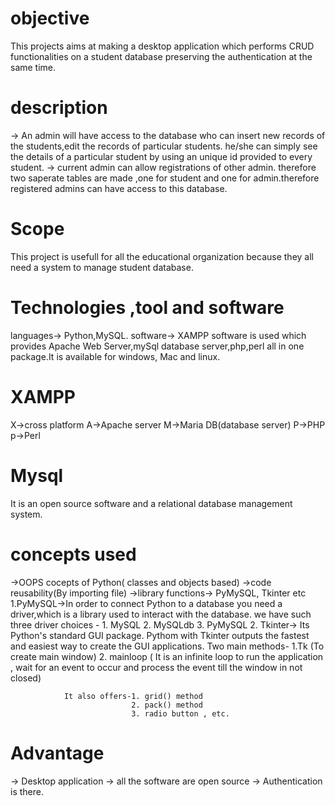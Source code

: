 # objective
This projects aims at making a desktop application which performs CRUD functionalities on a student database preserving the authentication at the same time.
      
# description
->  An admin will have access to the database who can insert new records of the students,edit the records of particular students. he/she can simply see the details of a particular student by using an unique id provided to every student.
-> current admin can allow registrations of other admin. therefore two saperate tables are made ,one for student and one for admin.therefore registered admins can have access to this database.

# Scope
 This project is usefull for all the educational organization because they all need a system to manage student database.
 
# Technologies ,tool and software
 languages-> Python,MySQL.
 software-> XAMPP software is used which provides Apache Web Server,mySql database server,php,perl all in one package.It is available for windows, Mac and linux.
 # XAMPP
 X->cross platform
 A->Apache server
 M->Maria DB(database server)
 P->PHP
 p->Perl
# Mysql
It is an open source software and a relational database management system.

# concepts used
->OOPS cocepts of Python( classes and objects based)
->code reusability(By importing file)
->library functions-> PyMySQL, Tkinter etc
   1.PyMySQL->In order to connect Python to a database you need a driver,which is a library used to interact with the database.
            we have such three driver choices - 1. MySQL
                                                2. MySQLdb
                                                3. PyMySQL
   2. Tkinter-> Its Python's standard GUI package. Pythom with Tkinter outputs the fastest and easiest way to create the GUI applications.
                Two main methods- 1.Tk (To create main window)
                                  2. mainloop ( It is an infinite loop to run the application , wait for an event to occur and process the event till the window in not closed)
                
                It also offers-1. grid() method
                               2. pack() method
                               3. radio button , etc.
# Advantage
-> Desktop application
-> all the software are open source
-> Authentication is there.
                                  
                                  
                                  
                                  
                                  
